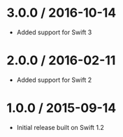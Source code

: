 3.0.0 / 2016-10-14
==================

* Added support for Swift 3

2.0.0 / 2016-02-11
==================

* Added support for Swift 2

1.0.0 / 2015-09-14
==================

* Initial release built on Swift 1.2
